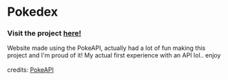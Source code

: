 # Pokedex
### Visit the project <a href="https://moisesln.github.io/pokedex/" target="_blank"> here! </a>
Website made using the PokeAPI, actually had a lot of fun making this project and I'm proud of it! My actual first experience with an API lol.. enjoy <br> <br>
credits: [PokeAPI](https://pokeapi.co/)

